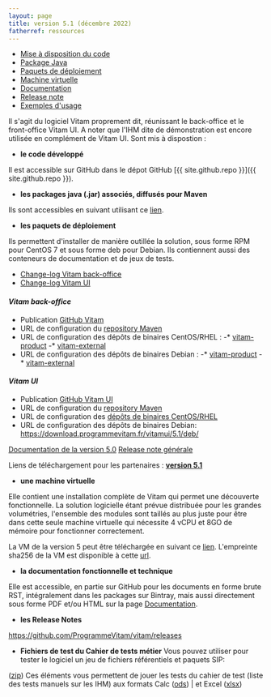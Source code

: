 ```yaml
---
layout: page
title: version 5.1 (décembre 2022)
fatherref: ressources
---
```

* [Mise à disposition du code](#github)
* [Package Java](#java)
* [Paquets de déploiement](#déploiement)
* [Machine virtuelle](#vm)
* [Documentation](#doc)
* [Release note](#rn)
* [Exemples d'usage](#tests)


Il s'agit du logiciel Vitam proprement dit, réunissant le back-office et le front-office Vitam UI. A noter que l'IHM dite de démonstration est encore utilisée en complément de Vitam UI. Sont mis à dispostion :

<a name="github"></a>
* **le code développé**

Il est accessible sur GitHub dans le dépot GitHub [{{ site.github.repo }}]({{ site.github.repo }}).

<a name="java"></a>
* **les packages java (.jar) associés, diffusés pour Maven**

Ils sont accessibles en suivant utilisant ce [lien](https://download.programmevitam.fr/vitam_repository/5.1/mvn_repo/).

<a name="déploiement"></a>
* **les paquets de déploiement**

Ils permettent d'installer de manière outillée la solution, sous forme RPM pour CentOS 7 et sous forme deb pour Debian. Ils contiennent aussi des conteneurs de documentation et de jeux de tests.


- [Change-log Vitam back-office](https://github.com/ProgrammeVitam/vitam/releases/download/5.1/changelog_vitam.5.1.pdf)  
- [Change-log Vitam UI](https://github.com/ProgrammeVitam/vitam-ui/releases/download/5.1/changelog-vitam-UI.5.1.pdf) 

#### *Vitam back-office*

- Publication [GitHub Vitam](https://github.com/ProgrammeVitam/vitam/tree/5.1)
- URL de configuration du [repository Maven](https://download.programmevitam.fr/vitam_repository/5.1/mvn_repo/) 
- URL de configuration des dépôts de binaires CentOS/RHEL :
-* [vitam-product](https://download.programmevitam.fr/vitam_repository/5.1/rpm/vitam-product/)
-* [vitam-external](https://download.programmevitam.fr/vitam_repository/5.1/rpm/vitam-external/)
- URL de configuration des dépôts de binaires Debian :
-* [vitam-product](https://download.programmevitam.fr/vitam_repository/5.1/deb/vitam-product/)
-* [vitam-external](https://download.programmevitam.fr/vitam_repository/5.1/deb/vitam-external/)


#### *Vitam UI*

- Publication [GitHub Vitam UI](https://github.com/ProgrammeVitam/vitam-ui/tree/5.1)
- URL de configuration du [repository Maven](https://download.programmevitam.fr/vitamui/5.1/mvn_repo/)
- URL de configuration des [dépôts de binaires CentOS/RHEL](https://download.programmevitam.fr/vitamui/5.1/rpm/)
- URL de configuration des dépôts de binaires Debian:
https://download.programmevitam.fr/vitamui/5.1/deb/


[Documentation de la version 5.0](https://www.programmevitam.fr/pages/documentation/)
[Release note générale](/ressources/RefCourant/Release_notes_5.0.pdf)  

Liens de téléchargement pour les partenaires :  [**version 5.1**](https://support.programmevitam.fr/releases/5.1/index.html)

<a name="vm"></a>
* **une machine virtuelle**

Elle contient une installation complète de Vitam qui permet une découverte fonctionnelle.
La solution logicielle étant prévue distribuée pour les grandes volumétries, l'ensemble des modules sont taillés au plus juste pour être dans cette seule machine virtuelle qui nécessite 4 vCPU et 8GO de mémoire pour fonctionner correctement.

La VM de la version 5 peut être téléchargée en suivant ce [lien](https://download.programmevitam.fr/vitam_repository/5.0/VM/demo_vitam_5.0.ova).
L'empreinte sha256 de la VM est disponible à cette [url](https://download.programmevitam.fr/vitam_repository/5.0/VM/demo_vitam_5.0.sha256).

<a name="doc"></a>  
* **la documentation fonctionnelle et technique**

Elle est accessible, en partie  sur GitHub pour les documents en forme brute RST, intégralement dans les packages sur Bintray, mais aussi directement sous forme PDF et/ou HTML sur la page [Documentation](/pages/documentation).

<a name="rn"></a>  
* **les Release Notes**

<https://github.com/ProgrammeVitam/vitam/releases>

<a name="tests"></a>  
* **Fichiers de test du Cahier de tests métier**
Vous pouvez utiliser pour tester le logiciel un jeu de fichiers référentiels et paquets SIP:

([zip](https://download.programmevitam.fr/jeux_de_tests/v5/Jeux_de_tests_fonctionnels_V5.zip)) Ces éléments vous permettent de jouer les tests du cahier de test (liste des tests manuels sur les IHM) aux formats Calc ([ods](/ressources/DocCourante/autres/fonctionnel/VITAM_cahier_de_recette_fonctionnel.ods)) \| et Excel ([xlsx](/ressources/DocCourante/autres/fonctionnel/VITAM_cahier_de_recette_fonctionnel.xlsx)) 